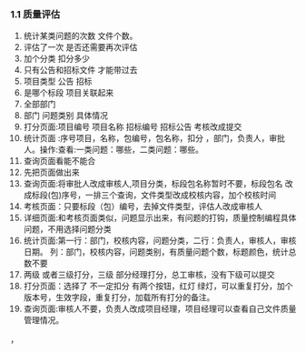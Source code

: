 ###
    
### 1.1 质量评估
1. 统计某类问题的次数 文件个数。
2. 评估了一次  是否还需要再次评估
3. 加个分类 扣分多少
4. 只有公告和招标文件 才能带过去 
5. 项目类型 公告 招标
6. 是哪个标段 项目关联起来
7. 全部部门 
8. 部门 问题类别  具体情况 
9. 打分页面:项目编号 项目名称 招标编号 招标公告 考核改成提交  
10. 统计页面 :序号项目，名称，包编号，包名称，扣分 ，部门，负责人，审批人。操作:查看:一类问题：哪些，二类问题：哪些。
11. 查询页面看能不能合
12. 先把页面做出来
13. 查询页面:将审批人改成审核人,项目分类，标段包名称暂时不要，标段包名 改成标段(包)序号，一排三个查询，文件类型改成校核内容，加个校核时间
14. 考核页面：只要标段（包）编号，去掉文件类型，评估人改成审核人
15. 详细页面:和考核页面类似，问题显示出来，有问题的打钩，质量控制编程具体问题，不用选择问题分类  
16. 统计页面:第一行：部门，校核内容，问题分类，二行：负责人，审核人，审核日期。
列：部门，校核内容，问题类别，有质量问题个数，标题颜色，统计总数不要
17. 两级 或者三级打分，三级 部分经理打分，总工审核，没有下级可以提交
18. 打分页面：选择了 不一定扣分 有两个按钮，红灯 绿灯，可以重复打分，加个版本号，生效字段，重复打分，加载所有打分的备注。
19. 查询页面:审核人不要，负责人改成项目经理，项目经理可以查看自己文件质量管理情况。



，